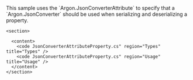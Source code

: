 <?xml version="1.0" encoding="utf-8"?>
<topic id="JsonConverterAttributeProperty" revisionNumber="1">
  <developerConceptualDocument xmlns="http://ddue.schemas.microsoft.com/authoring/2003/5" xmlns:xlink="http://www.w3.org/1999/xlink">This sample uses the
      `Argon.JsonConverterAttribute`
      to specify that a `Argon.JsonConverter`
      should be used when serializing and deserializing a property.

    <section>

      <content>
        <code JsonConverterAttributeProperty.cs" region="Types" title="Types" />
        <code JsonConverterAttributeProperty.cs" region="Usage" title="Usage" />
      </content>
    </section>